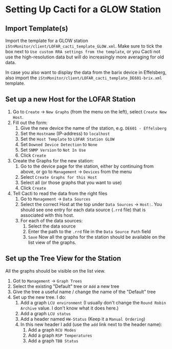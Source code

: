 # Setting Up Cacti for a GLOW Station

## Import Template(s)

Import the template for a GLOW station `iStnMonitor/client/LOFAR_cacti_template_GLOW.xml`. 
Make sure to tick the box next to `Use custom RRA settings from the template`, or you Cacti not 
use the high-resolution data but will do increasingly more averaging for old data.

In case you also want to display the data from the barix device in Effelsberg, also import 
the `iStnMonitor/client/LOFAR_cacti_template_DE601-brix.xml` template.

## Set up a new Host for the LOFAR Station

1. Go to `Create` -> `New Graphs` (from the menu on the left), select `Create New Host`.
1. Fill out the form:
    1. Give the new device the name of the station, e.g. `DE601 - Effelsberg`
    1. Set the `Hostname` (IP-address) to `localhost`
    1. Set the `Host Template` to `LOFAR Station GLOW`
    1. Set `Downed Device Detection` to `None`
    1. Set `SNMP Version` to `Not In Use`
    1. Click `Create`
1. Create the Graphs for the new station:
    1. Go to the device page for the station, either by continuing from above, or go to `Management` -> `Devices` from the menu
    1. Select `Create Graphs for this Host`
    1. Select all (or those graphs that you want to use)
    1. Click `Create`
1. Tell Cacti to read the data from the right files
    1. Go to `Management` -> `Data Sources`
    1. Select the correct Host at the top under `Data Sources` -> `Host:`. You should see one entry for each data source (`.rrd` file) that is associated with this host.
    1. For each of the data sources:
        1. Select the data source
        1. Enter the path to the `.rrd` file in the `Data Source Path` field
        1. `Save`
Now all the graphs for the station should be available on the list view of the graphs.

## Set up the Tree View for the Station

All the graphs should be visible on the list view.
1. Got to `Management` -> `Graph Trees`
1. Select the existing "Default" tree or `Add` a new tree
1. Give the tree a useful name / change the name of the "Default" tree
1. Set up the new tree. I do:
    1. Add a graph `LCU environment` (I usually don't change the `Round Robin Archive` value. I don't know what it does here.)
    1. Add a graph `LCU status`
    1. Add a header named `HW-Status` (Keep it a `Manual Ordering`)
    1. In this new header I add (use the `add` link next to the header name):
        1. Add a graph `RCU Modes` 
        1. Add a graph `RSP Temperatures`
        1. Add a graph `TBB Status`
